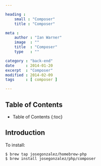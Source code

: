 ```yaml
---

heading :
    small : "Composer"
    title : "Composer"

meta :
    author : "Ian Warner"
    image  : ""
    title  : "Composer"
    type   : ""

category : "back-end"
date     : 2014-01-20
excerpt  : "Composer"
modified : 2014-02-09
tags     : [ composer ]

---
```


## Table of Contents
* Table of Contents
{:toc}

## Introduction
To install:

    $ brew tap josegonzalez/homebrew-php
    $ brew install josegonzalez/php/composer